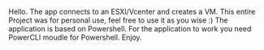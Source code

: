 Hello.
The app connects to an ESXI/Vcenter and creates a VM. 
This entire Project was for personal use, feel free to use it as you wise :)
The application is based on Powershell.
For the application to work you need PowerCLI moudle for Powershell. 
Enjoy. 
